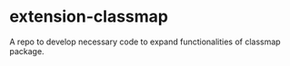 # extension-classmap
A repo to develop necessary code to expand functionalities of classmap package.
